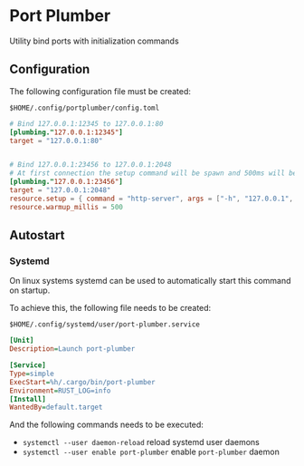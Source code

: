# Port Plumber

Utility bind ports with initialization commands

## Configuration

The following configuration file must be created:

`$HOME/.config/portplumber/config.toml`

```toml
# Bind 127.0.0.1:12345 to 127.0.0.1:80
[plumbing."127.0.0.1:12345"]
target = "127.0.0.1:80"


# Bind 127.0.0.1:23456 to 127.0.0.1:2048
# At first connection the setup command will be spawn and 500ms will be awaited before redirecting the connection to the target
[plumbing."127.0.0.1:23456"]
target = "127.0.0.1:2048"
resource.setup = { command = "http-server", args = ["-h", "127.0.0.1", "-p", "2048", "-v"] }
resource.warmup_millis = 500
```

## Autostart

### Systemd

On linux systems systemd can be used to automatically start this command on startup.

To achieve this, the following file needs to be created:

`$HOME/.config/systemd/user/port-plumber.service`

```ini
[Unit]
Description=Launch port-plumber

[Service]
Type=simple
ExecStart=%h/.cargo/bin/port-plumber
Environment=RUST_LOG=info
[Install]
WantedBy=default.target
```

And the following commands needs to be executed:

 * `systemctl --user daemon-reload` reload systemd user daemons
 * `systemctl --user enable port-plumber` enable `port-plumber` daemon